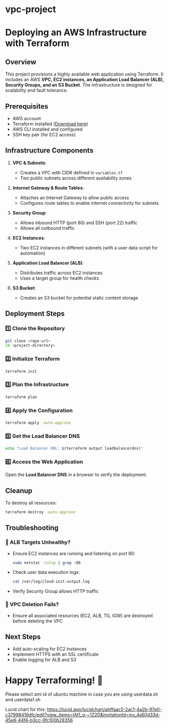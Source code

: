 # vpc-project
# Deploying an AWS Infrastructure with Terraform

## Overview
This project provisions a highly available web application using Terraform. It includes an AWS **VPC, EC2 instances, an Application Load Balancer (ALB), Security Groups, and an S3 Bucket**. The infrastructure is designed for scalability and fault tolerance.

## Prerequisites
- AWS account
- Terraform installed ([Download here](https://www.terraform.io/downloads))
- AWS CLI installed and configured
- SSH key pair (for EC2 access)

## Infrastructure Components
1. **VPC & Subnets**:
   - Creates a VPC with CIDR defined in `variables.tf`
   - Two public subnets across different availability zones
   
2. **Internet Gateway & Route Tables**:
   - Attaches an Internet Gateway to allow public access
   - Configures route tables to enable internet connectivity for subnets

3. **Security Group**:
   - Allows inbound HTTP (port 80) and SSH (port 22) traffic
   - Allows all outbound traffic

4. **EC2 Instances**:
   - Two EC2 instances in different subnets (with a user data script for automation)

5. **Application Load Balancer (ALB)**:
   - Distributes traffic across EC2 instances
   - Uses a target group for health checks

6. **S3 Bucket**:
   - Creates an S3 bucket for potential static content storage

## Deployment Steps
### 1️⃣ Clone the Repository
```sh
git clone <repo-url>
cd <project-directory>
```

### 2️⃣ Initialize Terraform
```sh
terraform init
```

### 3️⃣ Plan the Infrastructure
```sh
terraform plan
```

### 4️⃣ Apply the Configuration
```sh
terraform apply -auto-approve
```

### 5️⃣ Get the Load Balancer DNS
```sh
echo "Load Balancer URL: $(terraform output loadbalancerdns)"
```

### 6️⃣ Access the Web Application
Open the **Load Balancer DNS** in a browser to verify the deployment.

## Cleanup
To destroy all resources:
```sh
terraform destroy -auto-approve
```

## Troubleshooting
### 🔹 ALB Targets Unhealthy?
- Ensure EC2 instances are running and listening on port 80:
  ```sh
  sudo netstat -tulnp | grep :80
  ```
- Check user data execution logs:
  ```sh
  cat /var/log/cloud-init-output.log
  ```
- Verify Security Group allows HTTP traffic

### 🔹 VPC Deletion Fails?
- Ensure all associated resources (EC2, ALB, TG, IGW) are destroyed before deleting the VPC

## Next Steps
- Add auto-scaling for EC2 instances
- Implement HTTPS with an SSL certificate
- Enable logging for ALB and S3

# Happy Terraforming! 🚀

Please select ami id of ubuntu machine in case you are using userdata.sh and userdata1.sh


Lucid chart for this:  https://lucid.app/lucidchart/abffaac5-2ac1-4a2b-97e0-c37998419dfc/edit?view_items=IAt1_g-~1Z2D&invitationId=inv_4a60d33d-45e8-44f4-b3cc-9fc100b28356


